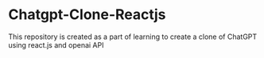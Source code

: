 # Chatgpt-Clone-Reactjs
This repository is created as a part of learning to create a clone of ChatGPT using react.js and openai API
